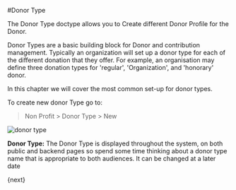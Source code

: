 <!-- add-breadcrumbs -->
#Donor Type

The Donor Type doctype allows you to Create different Donor Profile for the Donor.

Donor Types are a basic building block for Donor and contribution management. Typically an organization will set up a donor type for each of the different donation that they offer. For example, an organisation may define three donation types for 'regular', 'Organization', and 'honorary' donor.

In this chapter we will cover the most common set-up for donor types.

To create new donor Type go to:

> Non Profit > Donor Type > New

<img class="screenshot" alt="donor type" src="{{docs_base_url}}/assets/img/non_profit/donor/donor_type.png">

**Donor Type:** The Donor Type is displayed throughout the system, on both public and backend pages so spend some time thinking about a donor type name that is appropriate to both audiences. It can be changed at a later date

{next}